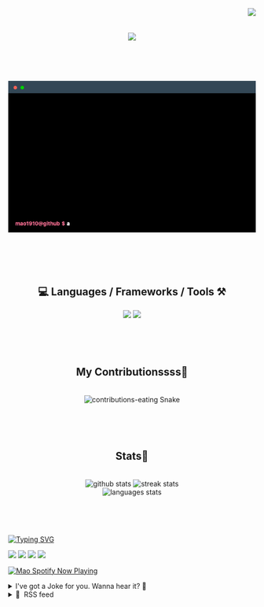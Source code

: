 <!-- VISITOR BADGE -->
<!-- https://github.com/hehuapei/visitor-badge -->

<img align="right" src="https://visitor-badge.laobi.icu/badge?page_id=mao1910.mao1910&left_color=%2379DAF9&right_color=%23FE6E96" />


<!-- TYPING SVG -->
<!-- https://github.com/DenverCoder1/readme-typing-svg -->

<h1 align="center">
    <img src="https://readme-typing-svg.herokuapp.com/?font=Righteous&size=35&center=true&vCenter=true&width=500&height=70&color=FE6E96&font=poppins&duration=5000&lines=Hi+There!+👋;+I'm+Mao!;" />
</h1>

<br/>

<!-- CODE/TERMINAL ABOUT ME -->
<h1 align="center">
<img src="./assets/terminal-5.gif" alt="Terminal" />
</h1>

<br/><br/><br/>


<!-- TECHNOLOGIES LOGOS -->
<!-- https://github.com/tandpfun/skill-icons -->

<h2 align="center">💻 Languages / Frameworks / Tools ⚒️</h2>
<div align="center">
    <img src="https://skillicons.dev/icons?i=javascript,typescript,angular,react,html,css,scss,bootstrap,cs,java,spring" />
    <img src="https://skillicons.dev/icons?i=flutter,firebase,supabase,mysql,git,github,gitlab,vscode,idea,maven,figma" />
</div>

<br/><br/><br/>


<!-- CONTRIBUTIONS SNAKE GAME -->
<!-- https://github.com/Platane/snk -->

<div align="center">
  <h2> My Contributionssss🐍 </h2>
  <br>
  <img alt="contributions-eating Snake" src="https://raw.githubusercontent.com/mao1910/mao1910/output/github-contribution-grid-snake.svg" />

  <!-- Four lines below suggested by Planate for Dark mode-->
  <picture>
  <source media="(prefers-color-scheme: dark)" srcset="github-snake-dark.svg" />
  <source media="(prefers-color-scheme: light)" srcset="github-snake.svg" />
  </picture>
  
  <br/><br/><br/>
</div>


<!-- GITHUB STATS -->
<!-- https://github.com/DenverCoder1/github-readme-streak-stats -->
<!-- https://github.com/anuraghazra/github-readme-stats -->
<!-- https://github-readme-stats-mao1910.vercel.app/ My own Vercel deployment-->

<h2 align="center"> Stats📝 </h2>
  <br>
<div align=center>
  <img width=429 src="https://github-readme-stats-mao1910.vercel.app/api?username=mao1910&count_private=true&show_icons=true&theme=dracula&rank_icon=github&hide=contribs&border_radius=10&border_color=79DAF9" alt="github stats"/>
  <img width=396 src="https://streak-stats.demolab.com/?user=mao1910&count_private=true&theme=dracula&currStreakNum=79DAF9&currStreakLabel=FE6E96&border_radius=10&border=79DAF9" alt="streak stats"/>
  <br/>
  <img src="https://github-readme-stats-mao1910.vercel.app/api/top-langs/?username=mao1910&layout=compact&theme=dracula&border_radius=10&size_weight=0.5&count_weight=0.5&border_color=79DAF9" alt="languages stats" />
</div>

<br/><br/><br/>


<!-- FOOTER -->
<!-- https://github.com/DenverCoder1/readme-typing-svg -->
<!-- https://readme-typing-svg.demolab.com/demo/ -->

<a href="https://git.io/typing-svg"><img src="https://readme-typing-svg.demolab.com?font=Poppins&pause=1000&color=FE6E96&width=535&lines=Thanks+for+dropping+by!;Feel+free+to+check+any+of+the+Socials+below+%F0%9F%91%87;Or+the+Joke+Of+The+Day+if+you're+down+for+a+giggle+%F0%9F%98%9D;Hope+to+see+you+again+%F0%9F%91%8A;Uh%3F+You're+still+here%3F;Well...+I'm+running+out+of+things+to+say...;Tell+you+what%2C+due+to+your+effort+and+perseverance%2C;I+shall+present+you+with+a+short+poem%3A;%22To+code%2C+or+not+to+code%2C+that+is+the+question%3A;Whether+'tis+nobler+in+the+IDE+to+debug;The+errors+and+issues+of+outrageous+software%2C;Or+to+take+up+the+keyboard+against+a+sea+of+bugs;And+by+coding%2C+end+them.%22;by+William+Shakespeare%2C+probably.+;Pretty+sure+that's+Hamlet's.;Alrighty%2C+this+has+been+fun.;But+I'll+restart+the+loop+now...+see+ya+soon!" alt="Typing SVG" /></a>


<!--  SOCIAL NETWORKS -->
<!-- https://github.com/alexandresanlim/Badges4-README.md-Profile -->

  <div> 
    <a href="https://www.deviantart.com/madeinkobaia/art/my-profile-is-under-construction-265626465" target="_blank"><img src="https://img.shields.io/badge/-LinkedIn-%230077B5?style=for-the-badge&logo=linkedin&logoColor=white" target="_blank"></a> <!-- ADD LINKEDIN PROFILE -->
    <a href = "https://www.nicepng.com/ourpic/u2q8o0t4t4r5o0r5_website-under-construction-png-graphic-transparent-website-under/"><img src="https://img.shields.io/badge/Portfolio-4285F4?style=for-the-badge&logo=Google-chrome&logoColor=white" target="_blank"></a> <!-- ADD PORTFOLIO WEBSITE -->
    <a href="https://discord.gg" target="_blank"><img src="https://img.shields.io/badge/Discord-7289DA?style=for-the-badge&logo=discord&logoColor=white" target="_blank"></a> <!-- ADD DISCORD -->
    <a href = "mao1910dev@gmail.com"><img src="https://img.shields.io/badge/Gmail-D14836?style=for-the-badge&logo=gmail&logoColor=white" target="_blank"></a>
  </div>


<!-- SPOTIFY PLAYING-->
<!-- https://github.com/novatorem/novatorem -->
<!-- https://spotify-now-playing-novatorem-git-main-mao1910.vercel.app/ My own Vercel deployment-->

[<img width=438px src="https://spotify-now-playing-git-main-mao1910.vercel.app//api/spotify/?border_color=FE6E96" alt="Mao Spotify Now Playing" />](https://open.spotify.com/user/31542et242zglhf42ydrtqgvuvde)


<!-- JOKE OF THE DAY -->
<!-- https://github.com/ABSphreak/readme-jokes -->
<!-- https://readme-jokes-git-master-mao1910.vercel.app/ My own Vercel deployment-->

<details>
<summary>I've got a Joke for you. Wanna hear it? 🙈</summary>

<br/>

 <tr>
 <td style="padding-top:4px"><img src = "https://readme-jokes-git-master-mao1910.vercel.app/api?&theme=dracula"></td>
 </tr>

</details>


<!-- RSS FEED -->
<!-- https://github.com/gautamkrishnar/blog-post-workflow -->

<details>
<summary>📕 &nbsp;RSS feed</summary>

<br/>

<!-- BLOG-POST-LIST:START -->
 #### - [you may need this - bash script](https://dev.to/scorcism/you-may-need-this-bash-script-p0e) 
 <details><summary>Article</summary> <p>I created a bash script for handling</p>

<p><code>git add.</code>, <code>git commit -m ""</code> and <code>git push</code></p>

<p>Don't ask why,<br>
Yes, I will tell<br>
For a developer, these 3 commands are the most important to work on on a daily basis.</p>

<p>But it's a little bit time-consuming—not much, but 2 seconds, I can say.</p>

<p>So I created this script.<br>
Follow me.</p>
<h3>
  
  
  Create a file
</h3>


<div class="highlight js-code-highlight">
<pre class="highlight shell"><code>vim gitpush.sh
</code></pre>

</div>

<h3>
  
  
  The <strong>Code</strong>
</h3>


<div class="highlight js-code-highlight">
<pre class="highlight shell"><code><span class="c">#!/bin/bash</span>
git add <span class="nb">.</span>
git commit <span class="nt">-m</span> <span class="s2">"</span><span class="nv">$1</span><span class="s2">"</span>
git push
</code></pre>

</div>


<p>Each line explanation: </p>

<p><code>#! -&gt; bash shebang</code></p>

<p>git add . -&gt; add all the files to staging</p>

<p>git commit -m "" -&gt; write changes permanently.</p>

<p>git push -&gt; push to the remote origin.</p>
<h3>
  
  
  Exit <strong>the vim</strong>
</h3>
<div class="highlight js-code-highlight">
<pre class="highlight plaintext"><code>a. Enter `Esc`

b. Enter `:`

c: Enter `wq`

![exit vim](https://imgur.com/XA9IOdC.png)
</code></pre>

</div>
<p>The entire file should be like this:</p>

<p><a href="https://res.cloudinary.com/practicaldev/image/fetch/s--LCDqXDx0--/c_limit%2Cf_auto%2Cfl_progressive%2Cq_auto%2Cw_800/https://imgur.com/PglpMBb.png" class="article-body-image-wrapper"><img src="https://res.cloudinary.com/practicaldev/image/fetch/s--LCDqXDx0--/c_limit%2Cf_auto%2Cfl_progressive%2Cq_auto%2Cw_800/https://imgur.com/PglpMBb.png" alt="entire process" width="644" height="396"></a></p>

<p>Now we need to give execute permission to the file.<br>
Follow the command.<br>
</p>

<div class="highlight js-code-highlight">
<pre class="highlight shell"><code><span class="nb">chmod </span>700 gitpush.sh
</code></pre>

</div>



<p>Command breakdown<br>
chmod: This is used to change the file permissions.<br>
700: 700 is divided into 3 groups: a) 7, b) 0, and c) 0.</p>

<p><strong>a</strong>) refers to the current user.<br>
<strong>b</strong>) refers to the group<br>
<strong>c</strong>) refers to other users in the system.</p>

<p>Group <strong>a</strong> is 7, which means the current user has all the permissions. You can understand this by</p>

<p>[<br>
  4: for read,<br>
  2 for write,<br>
  1 for execute<br>
  ]</p>

<p>So, 7 = 4 + 2 + 1, so the current user will have all the permissions.</p>

<p>0 means no permissions.</p>

<p>The entire steps will look like:</p>

<p><a href="https://res.cloudinary.com/practicaldev/image/fetch/s--6CG8-wY2--/c_limit%2Cf_auto%2Cfl_progressive%2Cq_auto%2Cw_800/https://imgur.com/CbtNfLo.png" class="article-body-image-wrapper"><img src="https://res.cloudinary.com/practicaldev/image/fetch/s--6CG8-wY2--/c_limit%2Cf_auto%2Cfl_progressive%2Cq_auto%2Cw_800/https://imgur.com/CbtNfLo.png" alt="entire step" width="644" height="370"></a></p>

<p>The gameplay:</p>

<p><a href="https://res.cloudinary.com/practicaldev/image/fetch/s--0seh-4Du--/c_limit%2Cf_auto%2Cfl_progressive%2Cq_auto%2Cw_800/https://imgur.com/9Jj7Hhk.png" class="article-body-image-wrapper"><img src="https://res.cloudinary.com/practicaldev/image/fetch/s--0seh-4Du--/c_limit%2Cf_auto%2Cfl_progressive%2Cq_auto%2Cw_800/https://imgur.com/9Jj7Hhk.png" alt="gameplay" width="800" height="210"></a></p>

<p>As you can see, I have used the absolute path of the file with just the commit message. Liek simple.</p>

<p>But, <br>
In bash, we can use alias to avoid typing the file path every time.</p>

<p>Follow me:</p>
<h3>
  
  
  Go to the Home directory
</h3>


<div class="highlight js-code-highlight">
<pre class="highlight shell"><code><span class="nb">cd</span> ~
</code></pre>

</div>

<h3>
  
  
  Open your shell script; I'm using zsh.
</h3>


<div class="highlight js-code-highlight">
<pre class="highlight shell"><code>vim .zshrc
</code></pre>

</div>


<p>If you are using bash, it must be <code>.bashrc</code>. You can check that by<br>
</p>

<div class="highlight js-code-highlight">
<pre class="highlight shell"><code><span class="nb">echo</span> <span class="nv">$SHELL</span>
</code></pre>

</div>



<h3>
  
  
  The core command
</h3>



<div class="highlight js-code-highlight">
<pre class="highlight shell"><code><span class="nb">alias</span> <span class="nt">-g</span> <span class="nv">gitpush</span><span class="o">=</span><span class="s1">'/home/scor32k/blogs/scripts/gitpush.sh $1'</span>
</code></pre>

</div>



<p>restart the shell (close the terminal and open again). This will globally set the alias.</p>

<p>Now the fun<br>
Follow</p>

<p><a href="https://res.cloudinary.com/practicaldev/image/fetch/s--sG2AG2mW--/c_limit%2Cf_auto%2Cfl_progressive%2Cq_auto%2Cw_800/https://imgur.com/rkkWiJV.png" class="article-body-image-wrapper"><img src="https://res.cloudinary.com/practicaldev/image/fetch/s--sG2AG2mW--/c_limit%2Cf_auto%2Cfl_progressive%2Cq_auto%2Cw_800/https://imgur.com/rkkWiJV.png" alt="final" width="800" height="256"></a></p>

<p>I have only used<br>
</p>

<div class="highlight js-code-highlight">
<pre class="highlight shell"><code>git push <span class="s2">"commit message"</span>
</code></pre>

</div>



<p>and all three imp git commands are done.</p>

<p>This was just a fun project. I thought of creating</p>

 </details> 
 <hr /> 

 #### - [Our Team's Favourite Open Source Projects Right Now](https://dev.to/rigdev/our-teams-favourite-open-source-projects-right-now-4jlc) 
 <details><summary>Article</summary> <p>At Rig.dev, we love open source. It's not just about writing code; it's about sharing solutions, solving problems - all as a community. We asked everyone on our team to show their current favourite open source project. Why? Because we're always on the hunt for cool tools and we thought you might be too.</p>

<p>The answers we got are all over the map, and that's what makes this so interesting. Some of us are into hardcore frameworks, while others are vibing with smaller, simpler projects that solve everyday challenges. Either way, we're stoked about these open source projects that are making our lives easier and we think you might find a few new favourites in this list too.</p>

<h2>
  
  
  A humble favor 🤗:
</h2>

<p>I'm on a mission to reach 1k stars for Rig.dev. Would you consider supporting by giving it a star on Github? It encourages me and the rest of the team to produce new, high-quality content weekly.</p>

<p>Our Github: <a href="http://go.rig.dev/devto/our-favourite-open-source-projects/github">https://github.com/rigdev/rig</a></p>

<h2>
  
  
  OpenTF - Benjamin
</h2>

<p><a href="https://res.cloudinary.com/practicaldev/image/fetch/s--XBKcZIic--/c_limit%2Cf_auto%2Cfl_progressive%2Cq_auto%2Cw_800/https://dev-to-uploads.s3.amazonaws.com/uploads/articles/iel8tqko33ylxosoxyfd.png" class="article-body-image-wrapper"><img src="https://res.cloudinary.com/practicaldev/image/fetch/s--XBKcZIic--/c_limit%2Cf_auto%2Cfl_progressive%2Cq_auto%2Cw_800/https://dev-to-uploads.s3.amazonaws.com/uploads/articles/iel8tqko33ylxosoxyfd.png" alt="OpenTF" width="800" height="388"></a></p>

<blockquote>
<p>“<em>It is important that the main tool used for IaaC truly is OSS.</em>” <br>
<strong>Benjamin, Senior Software Engineer</strong></p>
</blockquote>

<p>OpenTF is a fork of Terraform, an open-source infrastructure as code (IaC) tool that allows you to safely and efficiently build, change, and version infrastructure. OpenTF is still under development, but it aims to be a fully open-source, community-driven alternative to Terraform.</p>

<p>The origin of OpenTF is the Terraform OSS community's concern over HashiCorp's decision to switch the Terraform license from the Apache 2.0 license to the Business Source License (BSL). The BSL is a more restrictive license that could make it more difficult for organizations to use Terraform in certain circumstances.</p>

<p>Website: <a href="https://opentf.org">https://opentf.org</a><br>
Github: <a href="https://github.com/opentffoundation/opentf">https://github.com/opentffoundation/opentf</a></p>

<h2>
  
  
  bpython - Matias
</h2>

<p><a href="https://res.cloudinary.com/practicaldev/image/fetch/s--2NU5Za76--/c_limit%2Cf_auto%2Cfl_progressive%2Cq_66%2Cw_800/https://dev-to-uploads.s3.amazonaws.com/uploads/articles/52u4lo4gheheshle9cts.gif" class="article-body-image-wrapper"><img src="https://res.cloudinary.com/practicaldev/image/fetch/s--2NU5Za76--/c_limit%2Cf_auto%2Cfl_progressive%2Cq_66%2Cw_800/https://dev-to-uploads.s3.amazonaws.com/uploads/articles/52u4lo4gheheshle9cts.gif" alt="bpython" width="615" height="670"></a></p>

<blockquote>
<p>“<em>It is much nicer to use than the built-in python interpreter.</em>”<br>
<strong>Matias, Software Engineer</strong></p>
</blockquote>

<p>bpython is a Python interpreter with a fancy curses interface. It adds several features common to IDEs, such as syntax highlighting, expected parameter list, auto-indentation, and autocompletion. It is released under the MIT License.</p>

<p>bpython was created by David Paleino in 2004. The original goal of bpython was to provide a more interactive and user-friendly experience than the standard Python interpreter. bpython has since become a popular choice for Python developers, and is used by a wide range of people, from beginners to experienced professionals.</p>

<p>Website: <a href="https://www.bpython-interpreter.org">https://www.bpython-interpreter.org</a><br>
Github: <a href="https://github.com/bpython/bpython">https://github.com/bpython/bpython</a></p>

<h2>
  
  
  Llama 2 - Christian
</h2>

<p><a href="https://res.cloudinary.com/practicaldev/image/fetch/s--KZ2YxGAd--/c_limit%2Cf_auto%2Cfl_progressive%2Cq_auto%2Cw_800/https://dev-to-uploads.s3.amazonaws.com/uploads/articles/pq91e41s6gogit22g7rj.png" class="article-body-image-wrapper"><img src="https://res.cloudinary.com/practicaldev/image/fetch/s--KZ2YxGAd--/c_limit%2Cf_auto%2Cfl_progressive%2Cq_auto%2Cw_800/https://dev-to-uploads.s3.amazonaws.com/uploads/articles/pq91e41s6gogit22g7rj.png" alt="Llama 2" width="800" height="449"></a></p>

<blockquote>
<p>“<em>In the spirit of open sourcing modern technologies, and removing the veil of mystery from large language models, i think it is worth mentioning Llama 2 - Meta’s newest large language model that they have open sourced</em>”<br>
<strong>Christian, Founding Engineer</strong></p>
</blockquote>

<p>Llama 2 is an open-source, large language model (LLM) developed by Meta AI Research. It is a collection of pretrained and fine-tuned LLMs ranging in scale from 7 billion to 70 billion parameters. The fine-tuned LLMs, called Llama 2-Chat, are optimized for dialogue use cases.</p>

<p>Website: <a href="https://ai.meta.com/research/publications/llama-2-open-foundation-and-fine-tuned-chat-models/">https://ai.meta.com/research/publications/llama-2-open-foundation-and-fine-tuned-chat-models/</a><br>
Github: <a href="https://github.com/facebookresearch/llama">https://github.com/facebookresearch/llama</a></p>

<h2>
  
  
  Vue 3 + Nuxt - Nicky
</h2>

<p><a href="https://res.cloudinary.com/practicaldev/image/fetch/s--iv_tIhMf--/c_limit%2Cf_auto%2Cfl_progressive%2Cq_auto%2Cw_800/https://dev-to-uploads.s3.amazonaws.com/uploads/articles/469wsqxnxd6m60qmo0xa.png" class="article-body-image-wrapper"><img src="https://res.cloudinary.com/practicaldev/image/fetch/s--iv_tIhMf--/c_limit%2Cf_auto%2Cfl_progressive%2Cq_auto%2Cw_800/https://dev-to-uploads.s3.amazonaws.com/uploads/articles/469wsqxnxd6m60qmo0xa.png" alt="Vue 3 + Nuxt" width="800" height="388"></a></p>

<blockquote>
<p>“<em>I've worked with multiple JS frameworks, but my go-to is Vue, combined with Nuxt. I love the simplicity of it! It has a gentle learning curve that allows developers to quickly grasp the fundamentals and start building applications. Nuxt.js, on the other hand, provides a solid structure and conventions for building Vue applications, making it easier to organize your codebase. Besides that, the performance is great, and the reactivity system is just world class.</em>”<br>
<strong>Nicky, Frontend Tech Lead</strong></p>
</blockquote>

<p>Vue.js is a progressive JavaScript framework for building user interfaces. It is designed to be incrementally adoptable and can be used to build anything from simple single-page applications to complex enterprise applications.</p>

<p>Nuxt.js is a framework that builds on top of Vue.js to make it easier to create server-rendered applications. It provides a number of features, such as built-in routing, state management, and templating, that make it easy to create SEO-friendly and performant applications.</p>

<p><strong>Vue</strong><br>
Website: <a href="https://vuejs.org">https://vuejs.org</a><br>
Github: <a href="https://github.com/vuejs/core">https://github.com/vuejs/core</a></p>

<p><strong>Nuxt</strong><br>
Website: <a href="https://nuxt.com">https://nuxt.com</a><br>
Github: <a href="https://github.com/nuxt">https://github.com/nuxt</a></p>

<h2>
  
  
  Open Foundry - Jack
</h2>

<p><a href="https://res.cloudinary.com/practicaldev/image/fetch/s--2jmU2DX8--/c_limit%2Cf_auto%2Cfl_progressive%2Cq_auto%2Cw_800/https://dev-to-uploads.s3.amazonaws.com/uploads/articles/irrke0pzk7g5qge4a65f.png" class="article-body-image-wrapper"><img src="https://res.cloudinary.com/practicaldev/image/fetch/s--2jmU2DX8--/c_limit%2Cf_auto%2Cfl_progressive%2Cq_auto%2Cw_800/https://dev-to-uploads.s3.amazonaws.com/uploads/articles/irrke0pzk7g5qge4a65f.png" alt="Open Foundry" width="800" height="388"></a></p>

<blockquote>
<p>“<em>Open-foundry has always been a great resource for unique and interesting fonts that I can experiment with.</em>”<br>
<strong>Jack, Designer</strong></p>
</blockquote>

<p>Open Foundry is a website that curates and distributes open-source fonts. It was founded in 2020 by a group of designers and developers who wanted to make it easier for people to find and use high-quality open-source fonts. Open Foundry has a catalog of over 1,000 fonts, all of which are free to download and use.</p>

<p>The fonts are carefully curated by the Open Foundry team to ensure that they are of high quality and meet the needs of a variety of users. In addition to providing a catalog of fonts, Open Foundry also offers a blog, forum, and knowledge base that provide resources for designers, developers, and anyone else who wants to use open-source fonts.</p>

<p>Website: <a href="https://open-foundry.com">https://open-foundry.com</a></p>

<h2>
  
  
  Dub.co - Thor
</h2>

<p><a href="https://res.cloudinary.com/practicaldev/image/fetch/s--uaZfR9Mr--/c_limit%2Cf_auto%2Cfl_progressive%2Cq_66%2Cw_800/https://dev-to-uploads.s3.amazonaws.com/uploads/articles/67oa2m9ttdn093kzyexc.gif" class="article-body-image-wrapper"><img src="https://res.cloudinary.com/practicaldev/image/fetch/s--uaZfR9Mr--/c_limit%2Cf_auto%2Cfl_progressive%2Cq_66%2Cw_800/https://dev-to-uploads.s3.amazonaws.com/uploads/articles/67oa2m9ttdn093kzyexc.gif" alt="Dub.co" width="600" height="440"></a></p>

<blockquote>
<p>“<em>I like how Steven is working in public and how fast he moves. This has, together with a range of other projects, inspired us to launch earlier than what feels comfortable to maximise the amount of feedback we can get from the community at the current stage.</em>”<br>
<strong>Thor, Co-founder</strong></p>
</blockquote>

<p>Dub is an open-source link management tool for modern marketing teams to create, share, and track short links. It was created by Steven Tey in 2022 and is currently used by over 1,000 companies.</p>

<p>Dub solves the problem of long, clunky URLs by shortening them into more memorable and shareable links. It also provides detailed analytics on link clicks, so marketers can track the performance of their campaigns.</p>

<p>In addition to shortening links, Dub also allows users to create custom domains, add UTM parameters, and set expiration dates for links. It also integrates with other popular marketing tools, such as Google Analytics and Salesforce.</p>

<p>Website: <a href="https://dub.co">https://dub.co</a><br>
Github: <a href="https://github.com/steven-tey/dub">https://github.com/steven-tey/dub</a></p>

<h2>
  
  
  Responively App - Swastika
</h2>

<p><a href="https://res.cloudinary.com/practicaldev/image/fetch/s--7qUrIEEN--/c_limit%2Cf_auto%2Cfl_progressive%2Cq_auto%2Cw_800/https://dev-to-uploads.s3.amazonaws.com/uploads/articles/6sn3ui4m8kawik1u9v6q.jpg" class="article-body-image-wrapper"><img src="https://res.cloudinary.com/practicaldev/image/fetch/s--7qUrIEEN--/c_limit%2Cf_auto%2Cfl_progressive%2Cq_auto%2Cw_800/https://dev-to-uploads.s3.amazonaws.com/uploads/articles/6sn3ui4m8kawik1u9v6q.jpg" alt="Responively App" width="800" height="539"></a></p>

<blockquote>
<p>“<em>I use it while working on frontend projects. It previews all the target screens side-by-side. Pretty convenient while testing/debugging.</em>”<br>
<strong>Swastika, Developer Advocate</strong></p>
</blockquote>

<p>Created by a team of web developers who were frustrated with the lack of good tools for responsive web development, Responsively App wanted to create a tool that would make it easy for web developers to test their websites on a variety of devices and screen resolutions. </p>

<p>Responsively App allows developers to preview web pages on a variety of devices, emulate different screen resolutions and aspect ratios, zoom in and out of web pages, take screenshots, and share web pages with others.</p>

<p>Website: <a href="https://responsively.app">https://responsively.app</a><br>
Github: <a href="https://github.com/responsively-org/responsively-app">https://github.com/responsively-org/responsively-app</a></p>

<h2>
  
  
  Medusa - Niklas
</h2>

<p><a href="https://res.cloudinary.com/practicaldev/image/fetch/s--H9m7vsBs--/c_limit%2Cf_auto%2Cfl_progressive%2Cq_auto%2Cw_800/https://dev-to-uploads.s3.amazonaws.com/uploads/articles/90i7drajsv9ktbckfdm3.png" class="article-body-image-wrapper"><img src="https://res.cloudinary.com/practicaldev/image/fetch/s--H9m7vsBs--/c_limit%2Cf_auto%2Cfl_progressive%2Cq_auto%2Cw_800/https://dev-to-uploads.s3.amazonaws.com/uploads/articles/90i7drajsv9ktbckfdm3.png" alt="Medusa" width="800" height="518"></a></p>

<blockquote>
<p>“<em>I’ve previously worked with various platforms such as Shopify, Magento and Woocommerce (Wordpress) and none of them checked all the boxes. Medusa seems like a very promising platform, and I'm excited to see how it develops in the future.</em>” <br>
<strong>Niklas, Growth Lead</strong></p>
</blockquote>

<p>MedusaJS is an open-source commerce platform that provides a set of modular building blocks for building rich, reliable, and performant commerce applications. It is designed to be flexible and future-proof, with MIT-licensed modules that give developers full control over their commerce stack.</p>

<p>MedusaJS was created by a team of developers who were frustrated with the limitations of traditional commerce platforms. They wanted to create a platform that would be easy to use, scalable, and adaptable to the needs of businesses of all sizes.</p>

<p>Website: <a href="https://medusajs.com">https://medusajs.com</a><br>
Github: <a href="https://github.com/medusajs/medusa">https://github.com/medusajs/medusa</a></p>




<h2>
  
  
  Support our own Open-Source project on Github
</h2>

<p><a href="https://res.cloudinary.com/practicaldev/image/fetch/s--t_o4MBpB--/c_limit%2Cf_auto%2Cfl_progressive%2Cq_66%2Cw_800/https://dev-to-uploads.s3.amazonaws.com/uploads/articles/7tohgkvvgnzksod3wccm.gif" class="article-body-image-wrapper"><img src="https://res.cloudinary.com/practicaldev/image/fetch/s--t_o4MBpB--/c_limit%2Cf_auto%2Cfl_progressive%2Cq_66%2Cw_800/https://dev-to-uploads.s3.amazonaws.com/uploads/articles/7tohgkvvgnzksod3wccm.gif" alt="Working hard" width="513" height="432"></a></p>

<p>We're on a journey to become a favourite project for developers, and while we're still in the building phase, we would love it, if you'd consider starring us on GitHub 🌟: <a href="http://go.rig.dev/devto/our-favourite-open-source-projects/github">https://github.com/rigdev/rig</a></p>

<p>What's your favourite Open-Source project? Share yours! 🚀</p>

 </details> 
 <hr /> 

 #### - [NestJS: Bun vs NodeJS](https://dev.to/mourishitz/running-nestjs-server-with-bun-4cdl) 
 <details><summary>Article</summary> <h2>
  
  
  What is Bun?
</h2>

<p>Bun JS or Bun Sh is an all-in-one toolkit for JavaScript and TypeScript, it offers a powerful toolkit with its CLI, it is currently available for Linux, MacOS and WSL users. To install it, run:</p>

<p><code>curl -fsSL https://bun.sh/install | bash</code></p>

<p>To see more of what Bun is and what it can do, check the <a href="https://bun.sh/docs">official documentation</a>.</p>

<h2>
  
  
  Why doing that?
</h2>

<p>We all know that NodeJS deals with it pretty well, but Bun is a really promising deal, so why not?? We programmers love to test and see what happens, especially to try out new things! </p>

<h2>
  
  
  Getting started
</h2>

<p>So now that we've got our bun CLI up and running, lets use nest CLI to generate two separate projects. They will be fully installed, built and run using both npm and bun so we can see the difference on first hand.</p>

<h5>
  
  
  Note: all the benchmarking will be tested with <a href="https://github.com/wg/wrk/">wrk</a> using Arch Linux x86_64 environment.
</h5>

<h2>
  
  
  1. Dependency Install
</h2>

<p>After "nest newing" both projects, its time to see the first feature available on Bun, which is the package manager.</p>

<p><a href="https://res.cloudinary.com/practicaldev/image/fetch/s--llx4LJKq--/c_limit%2Cf_auto%2Cfl_progressive%2Cq_auto%2Cw_800/https://dev-to-uploads.s3.amazonaws.com/uploads/articles/t0bbb17e5xsz9npzdwdd.png" class="article-body-image-wrapper"><img src="https://res.cloudinary.com/practicaldev/image/fetch/s--llx4LJKq--/c_limit%2Cf_auto%2Cfl_progressive%2Cq_auto%2Cw_800/https://dev-to-uploads.s3.amazonaws.com/uploads/articles/t0bbb17e5xsz9npzdwdd.png" alt="npm install" width="616" height="246"></a><br>
<a href="https://res.cloudinary.com/practicaldev/image/fetch/s--BN9SxIh0--/c_limit%2Cf_auto%2Cfl_progressive%2Cq_auto%2Cw_800/https://dev-to-uploads.s3.amazonaws.com/uploads/articles/l5eecugkuq6nif83r7lb.png" class="article-body-image-wrapper"><img src="https://res.cloudinary.com/practicaldev/image/fetch/s--BN9SxIh0--/c_limit%2Cf_auto%2Cfl_progressive%2Cq_auto%2Cw_800/https://dev-to-uploads.s3.amazonaws.com/uploads/articles/l5eecugkuq6nif83r7lb.png" alt="bun install" width="544" height="850"></a></p>

<p>We can already see some improvement here! Bun install is blasting fast and wins the first challenge.</p>

<h2>
  
  
  2. Development Server
</h2>

<p>We can't ignore the fact that a good development experience is a must have when it comes to frameworks. As both Bun and Node supports runtimes such as 'npm run start' we will have to see which one is the best when it comes to developing on real time. At the moment, NestJS is not using Bun.serve() to create a web server, so the comparisons we are making are all with the default NestJS provider.</p>

<p>Let's run both projects on different ports. Bun will be running on 3333 and Node will run on 4444 so we can easily see them acting.<br>
<a href="https://res.cloudinary.com/practicaldev/image/fetch/s--SJaFJsDW--/c_limit%2Cf_auto%2Cfl_progressive%2Cq_auto%2Cw_800/https://dev-to-uploads.s3.amazonaws.com/uploads/articles/1mgzahy7fm60frvvdi41.png" class="article-body-image-wrapper"><img src="https://res.cloudinary.com/practicaldev/image/fetch/s--SJaFJsDW--/c_limit%2Cf_auto%2Cfl_progressive%2Cq_auto%2Cw_800/https://dev-to-uploads.s3.amazonaws.com/uploads/articles/1mgzahy7fm60frvvdi41.png" alt="Servers up" width="800" height="242"></a></p>

<p>Without any change, let's compare them with wrk. Note: we are not running them concurrently at the same time, which means that the following results were achieved with all the computational power dedicated to one and only one test at a time.</p>

<p><a href="https://res.cloudinary.com/practicaldev/image/fetch/s--6-Uh1inp--/c_limit%2Cf_auto%2Cfl_progressive%2Cq_auto%2Cw_800/https://dev-to-uploads.s3.amazonaws.com/uploads/articles/lp87mipomtk7xohpai81.jpeg" class="article-body-image-wrapper"><img src="https://res.cloudinary.com/practicaldev/image/fetch/s--6-Uh1inp--/c_limit%2Cf_auto%2Cfl_progressive%2Cq_auto%2Cw_800/https://dev-to-uploads.s3.amazonaws.com/uploads/articles/lp87mipomtk7xohpai81.jpeg" alt="http tests on dev server" width="800" height="632"></a></p>

<p>We can see that Bun not only handles more requests per second (almost 2.4K requests more) but it has an average latency 30ms faster. This one is a solid win for Bun.</p>

<p>But this section ain't over, we still have something <strong>ALL</strong> developers love, and this is hot-reload. To enable hot-reload on NestJS using node, we need a service like nodemon to do that for us. Meanwhile on Bun we have the --watch arg that can be passed on bun start command. We have yet another type of hot-reload on Bun natively! But the watch key runs on file changes (which is the best for real time developers)</p>

<p><a href="https://res.cloudinary.com/practicaldev/image/fetch/s--p0M6uTPw--/c_limit%2Cf_auto%2Cfl_progressive%2Cq_auto%2Cw_800/https://dev-to-uploads.s3.amazonaws.com/uploads/articles/5rp4t3rfk3ya5h2ce8f8.png" class="article-body-image-wrapper"><img src="https://res.cloudinary.com/practicaldev/image/fetch/s--p0M6uTPw--/c_limit%2Cf_auto%2Cfl_progressive%2Cq_auto%2Cw_800/https://dev-to-uploads.s3.amazonaws.com/uploads/articles/5rp4t3rfk3ya5h2ce8f8.png" alt="Bun hot reloader" width="800" height="342"></a></p>

<p>Our little Chinese bread Bun is now 2x0 against the big guy NodeJS.</p>

<h2>
  
  
  3. Testing
</h2>

<p>As we are too busy to write them from scratch, I guess we are going with the auto-generated test files from NestJS.</p>

<p><a href="https://res.cloudinary.com/practicaldev/image/fetch/s--1jeeCZl1--/c_limit%2Cf_auto%2Cfl_progressive%2Cq_auto%2Cw_800/https://dev-to-uploads.s3.amazonaws.com/uploads/articles/3bi9615sjmotksz3s7r9.png" class="article-body-image-wrapper"><img src="https://res.cloudinary.com/practicaldev/image/fetch/s--1jeeCZl1--/c_limit%2Cf_auto%2Cfl_progressive%2Cq_auto%2Cw_800/https://dev-to-uploads.s3.amazonaws.com/uploads/articles/3bi9615sjmotksz3s7r9.png" alt="Test runners" width="800" height="274"></a></p>

<p>WOOOOW, it seems NodeJS won't throw away the towel. Unlike the http requests battle, this one is by such a small difference that we don't feel comfortable using it. Our tiebreaker was expected to be the native test modules, but both NodeJS and Bun are loaded with a test runner, and as we are only considering Jest results, NodeJS can take this one and make it a 2x1 difference for Bun.</p>

<h2>
  
  
  4. Build and deployment
</h2>

<p>Let's now build our giant Hello World NestJS application and see how it performs on raw using both "node dist/main.js" and  "bun run dist/main.js" as well as the build time.</p>

<p><a href="https://res.cloudinary.com/practicaldev/image/fetch/s--4gm5zyXx--/c_limit%2Cf_auto%2Cfl_progressive%2Cq_auto%2Cw_800/https://dev-to-uploads.s3.amazonaws.com/uploads/articles/07o047s1sl7oc5sohp3d.png" class="article-body-image-wrapper"><img src="https://res.cloudinary.com/practicaldev/image/fetch/s--4gm5zyXx--/c_limit%2Cf_auto%2Cfl_progressive%2Cq_auto%2Cw_800/https://dev-to-uploads.s3.amazonaws.com/uploads/articles/07o047s1sl7oc5sohp3d.png" alt="Build time" width="800" height="151"></a></p>

<p>And another tiny difference on our comparison, only 500ms difference for Bun! This tiny differences can be justified by the fact that we are testing such a small project. It is worth mentioning though that this is not over! We still need to compare performance running compiled projects.</p>

<p><a href="https://res.cloudinary.com/practicaldev/image/fetch/s--1ZUVmkXB--/c_limit%2Cf_auto%2Cfl_progressive%2Cq_auto%2Cw_800/https://dev-to-uploads.s3.amazonaws.com/uploads/articles/68t94jbbqvczv1sihy0c.png" class="article-body-image-wrapper"><img src="https://res.cloudinary.com/practicaldev/image/fetch/s--1ZUVmkXB--/c_limit%2Cf_auto%2Cfl_progressive%2Cq_auto%2Cw_800/https://dev-to-uploads.s3.amazonaws.com/uploads/articles/68t94jbbqvczv1sihy0c.png" alt="Builds running" width="800" height="161"></a></p>

<p>When in doubt, benchmark it out!</p>

<p><a href="https://res.cloudinary.com/practicaldev/image/fetch/s--sH7RM4_h--/c_limit%2Cf_auto%2Cfl_progressive%2Cq_auto%2Cw_800/https://dev-to-uploads.s3.amazonaws.com/uploads/articles/nsj5r7l8g2akes30vpsm.jpeg" class="article-body-image-wrapper"><img src="https://res.cloudinary.com/practicaldev/image/fetch/s--sH7RM4_h--/c_limit%2Cf_auto%2Cfl_progressive%2Cq_auto%2Cw_800/https://dev-to-uploads.s3.amazonaws.com/uploads/articles/nsj5r7l8g2akes30vpsm.jpeg" alt="http tests on build" width="800" height="632"></a></p>

<p>And again a solid one for Bun, it's worth noticing that when dealing with compiled NestJS, Bun handles almost 10 thousand requests more then when running it on a development server, holly cow!</p>

<p>Also, we can now compare the development server and build server on both Node and Bun. While Bun cut the average latency by half and more then double requests per second. Node also shows some better results by reducing latency and passing Bun on max requests per second by almost 1k.</p>

<p>In general, Node performance is pretty decent, meanwhile Bun is just stunningly powerful. This was a really great test but Bun takes it on 3x1.</p>

<h2>
  
  
  Conclusion
</h2>

<p>Overall, Bun can be really great on performance and deliver some amazing results. But we can't forget that it is currently on it's first version and can be very unstable on production, that's why I wouldn't recommend trading NodeJS by Bun on bigger projects. NodeJS is still the most reliable and trusted runtime environment to deal with JavaScript applications. However, Bun seems to be getting closer every step to take Node's crown. I was able to watch the early development of Bun since 0.3, times when running bun install would result on a segfault. Being able to see it grow it's own community and compete with giants like NodeJS is so nice.</p>

<p>Thanks for reading it, feel free to share your thoughts!!  </p>

 </details> 
 <hr /> 

 #### - [How to Set up Telesign for SMS in Appwrite](https://dev.to/hackmamba/how-to-set-up-telesign-for-sms-in-appwrite-319g) 
 <details><summary>Article</summary> <p>Improving user engagement and interaction in web applications is crucial, and seamless communication is key. In today's interconnected digital world, SMS is still a powerful way to reach users quickly and efficiently. Incorporating this strong communication tool into a web application powered by Appwrite is easy.</p>

<p>In this article, we will discover the process of authenticating users through their phone numbers with the help of Appwrite's phone authentication APIs and Telesign. Find the project repository <a href="https://github.com/Olanetsoft/setup-telesign-for-sms-in-appwrite">here</a>.</p>

<h2>
  
  
  Technology Overview
</h2>

<p><a href="https://www.telesign.com/?utm_source=hackmamba&amp;utm_medium=hackmamba-blog">Telesign</a> is an identity and customer engagement solution that provides sets of APIs for registering and verifying users using SMS, Voice, and phone number intelligence.</p>

<h2>
  
  
  Prerequisites
</h2>

<p>To fully grasp the concepts presented in this tutorial, the following are required:</p>

<ul>
<li>Basic understanding of JavaScript and React</li>
<li>Docker installed</li>
<li>Telesign <a href="https://portal.telesign.com/signup?utm_source=hackmamba&amp;utm_medium=hackmamba-blog">account</a>
</li>
</ul>

<h2>
  
  
  Getting started
</h2>

<p>To create a Next.js starter project, we should first navigate to the desired directory and run the command below in our terminal.<br>
</p>

<div class="highlight js-code-highlight">
<pre class="highlight shell"><code>    npx create-next-app@latest setup-telesign-for-sms-in-appwrite <span class="o">&amp;&amp;</span> <span class="nb">cd </span>setup-telesign-for-sms-in-appwrite
</code></pre>

</div>



<p>After running the command, we will be prompted to answer sets of questions. We can do so as shown below:</p>

<div class="highlight js-code-highlight">
<pre class="highlight plaintext"><code>Would you like to use TypeScript? &lt;No&gt;
Would you like to use ESLint? &lt;No&gt; 
Would you like to use Tailwind CSS? &lt;Yes&gt;
Would you like to use `src/` directory? &lt;Yes&gt;
Would you like to use App Router? (recommended) &lt;Yes&gt;
Would you like to customize the default import alias? &lt;Yes&gt;
What import alias would you like configured? @/* &lt;Press Enter&gt;
</code></pre>

</div>

<p>The command creates a Next.js project called <code>next_telesign</code> and navigates into the project directory.</p>

<p>Next, we need to add Appwrite as a dependency. To do this, run the command below:<br>
</p>

<div class="highlight js-code-highlight">
<pre class="highlight shell"><code>    npm <span class="nb">install </span>appwrite
</code></pre>

</div>



<h2>
  
  
  Set up Telesign as an SMS provider
</h2>

<p>Let's begin by logging in to our Telesign portal and making sure to save the <code>Customer ID</code> and <code>API Keys.</code></p>

<p><a href="https://res.cloudinary.com/practicaldev/image/fetch/s--8DpgPewN--/c_limit%2Cf_auto%2Cfl_progressive%2Cq_auto%2Cw_800/https://paper-attachments.dropboxusercontent.com/s_FB5164F66C28F1E6D20D2FD8A79E9914531452C73044C880AB9366151B6EBAF1_1691014986917_Screenshot%2B2023-07-28%2Bat%2B21.45.43.png" class="article-body-image-wrapper"><img src="https://res.cloudinary.com/practicaldev/image/fetch/s--8DpgPewN--/c_limit%2Cf_auto%2Cfl_progressive%2Cq_auto%2Cw_800/https://paper-attachments.dropboxusercontent.com/s_FB5164F66C28F1E6D20D2FD8A79E9914531452C73044C880AB9366151B6EBAF1_1691014986917_Screenshot%2B2023-07-28%2Bat%2B21.45.43.png" alt="Copy customer ID and API key on Telesign dashboard" width="800" height="377"></a></p>

<p>Lastly, we need to create and verify a test number. Any number we configure and verify here can receive SMS. To do this, we need to navigate to the <code>**Manage test numbers**</code> screen.</p>

<p><a href="https://res.cloudinary.com/practicaldev/image/fetch/s--AcnGeYDL--/c_limit%2Cf_auto%2Cfl_progressive%2Cq_auto%2Cw_800/https://paper-attachments.dropboxusercontent.com/s_5AE13241508A7E6925D3E7C46F98F97DA032E1B5D4814111659BD6450C922200_1691151291583_CDGHDA68.jpg" class="article-body-image-wrapper"><img src="https://res.cloudinary.com/practicaldev/image/fetch/s--AcnGeYDL--/c_limit%2Cf_auto%2Cfl_progressive%2Cq_auto%2Cw_800/https://paper-attachments.dropboxusercontent.com/s_5AE13241508A7E6925D3E7C46F98F97DA032E1B5D4814111659BD6450C922200_1691151291583_CDGHDA68.jpg" alt="Manage test numbers" width="800" height="375"></a></p>

<p>Click the <code>**Add a Number**</code> button, input the required details, <code>**Submit**</code>, and <code>**Verify**</code>.</p>

<p><a href="https://res.cloudinary.com/practicaldev/image/fetch/s--Ok1Kdew7--/c_limit%2Cf_auto%2Cfl_progressive%2Cq_auto%2Cw_800/https://paper-attachments.dropboxusercontent.com/s_FB5164F66C28F1E6D20D2FD8A79E9914531452C73044C880AB9366151B6EBAF1_1691016119191_Screenshot%2B2023-07-30%2Bat%2B15.47.47.png" class="article-body-image-wrapper"><img src="https://res.cloudinary.com/practicaldev/image/fetch/s--Ok1Kdew7--/c_limit%2Cf_auto%2Cfl_progressive%2Cq_auto%2Cw_800/https://paper-attachments.dropboxusercontent.com/s_FB5164F66C28F1E6D20D2FD8A79E9914531452C73044C880AB9366151B6EBAF1_1691016119191_Screenshot%2B2023-07-30%2Bat%2B15.47.47.png" alt="Add a number" width="800" height="375"></a></p>

<p><a href="https://res.cloudinary.com/practicaldev/image/fetch/s--v6Co-ZV2--/c_limit%2Cf_auto%2Cfl_progressive%2Cq_auto%2Cw_800/https://paper-attachments.dropboxusercontent.com/s_FB5164F66C28F1E6D20D2FD8A79E9914531452C73044C880AB9366151B6EBAF1_1691016119220_Screenshot%2B2023-07-30%2Bat%2B15.49.44.png" class="article-body-image-wrapper"><img src="https://res.cloudinary.com/practicaldev/image/fetch/s--v6Co-ZV2--/c_limit%2Cf_auto%2Cfl_progressive%2Cq_auto%2Cw_800/https://paper-attachments.dropboxusercontent.com/s_FB5164F66C28F1E6D20D2FD8A79E9914531452C73044C880AB9366151B6EBAF1_1691016119220_Screenshot%2B2023-07-30%2Bat%2B15.49.44.png" alt="Fill in the required information and verify" width="800" height="377"></a></p>

<h2>
  
  
  Configure and create a project on Appwrite
</h2>

<p>To get started, first, we need to create an Appwrite instance in a preferred directory by running the command below:<br>
</p>

<div class="highlight js-code-highlight">
<pre class="highlight shell"><code>    docker run <span class="nt">-it</span> <span class="nt">--rm</span> <span class="se">\</span>
        <span class="nt">--volume</span> /var/run/docker.sock:/var/run/docker.sock <span class="se">\</span>
        <span class="nt">--volume</span> <span class="s2">"</span><span class="si">$(</span><span class="nb">pwd</span><span class="si">)</span><span class="s2">"</span>/appwrite:/usr/src/code/appwrite:rw <span class="se">\</span>
        <span class="nt">--entrypoint</span><span class="o">=</span><span class="s2">"install"</span> <span class="se">\</span>
        appwrite/appwrite:latest
</code></pre>

</div>



<p>On creation, we should see an <code>appwrite</code> folder with two files.</p>

<p><a href="https://res.cloudinary.com/practicaldev/image/fetch/s--VFb2FpKw--/c_limit%2Cf_auto%2Cfl_progressive%2Cq_auto%2Cw_800/https://paper-attachments.dropboxusercontent.com/s_9813CFC6C5B2163D17C6B733CCD2F7F4E13D8D4D744ED2740D99BCB62D05C011_1690503400192_Screenshot%2B2023-07-27%2Bat%2B00.19.24.png" class="article-body-image-wrapper"><img src="https://res.cloudinary.com/practicaldev/image/fetch/s--VFb2FpKw--/c_limit%2Cf_auto%2Cfl_progressive%2Cq_auto%2Cw_800/https://paper-attachments.dropboxusercontent.com/s_9813CFC6C5B2163D17C6B733CCD2F7F4E13D8D4D744ED2740D99BCB62D05C011_1690503400192_Screenshot%2B2023-07-27%2Bat%2B00.19.24.png" alt="Appwrite folder" width="424" height="144"></a></p>

<p>Secondly, we need to add Telesign as an SMS provider by modifying the environment variables in the <code>.env</code> file as shown below:<br>
</p>

<div class="highlight js-code-highlight">
<pre class="highlight shell"><code>    <span class="nv">_APP_SMS_PROVIDER</span><span class="o">=</span>sms://&lt;REPLACE WITH CREDENTIAL ID&gt;:&lt;REPLACE WITH API KEYS&gt;@telesign
    <span class="nv">_APP_SMS_FROM</span><span class="o">=</span>&lt;REPLACE WITH THE PHONE NUMBER WE USED IN WHEN VERIFYING TELESIGN&gt;
</code></pre>

</div>



<p>We must also ensure that the API Key provided by Telesign is <a href="https://developer.mozilla.org/en-US/docs/Glossary/Percent-encoding">URL encoded</a> because it contains non-alphanumeric characters. To do this, we can navigate to the <a href="https://www.urlencoder.org/">URLEncoder online platform</a>, paste our API key, click the <strong>Encode</strong> button, and then copy the resulting encoded format.</p>

<p><a href="https://res.cloudinary.com/practicaldev/image/fetch/s--gI1ajHwy--/c_limit%2Cf_auto%2Cfl_progressive%2Cq_auto%2Cw_800/https://paper-attachments.dropboxusercontent.com/s_FB5164F66C28F1E6D20D2FD8A79E9914531452C73044C880AB9366151B6EBAF1_1691018362683_Screenshot%2B2023-07-30%2Bat%2B15.18.07.png" class="article-body-image-wrapper"><img src="https://res.cloudinary.com/practicaldev/image/fetch/s--gI1ajHwy--/c_limit%2Cf_auto%2Cfl_progressive%2Cq_auto%2Cw_800/https://paper-attachments.dropboxusercontent.com/s_FB5164F66C28F1E6D20D2FD8A79E9914531452C73044C880AB9366151B6EBAF1_1691018362683_Screenshot%2B2023-07-30%2Bat%2B15.18.07.png" alt="Edited env variable" width="800" height="508"></a></p>

<p>Lastly, we need to sync the changes we made on the <code>.env</code> file with our Appwrite server. To do this, we must run the command below inside the <code>appwrite</code> directory.<br>
</p>

<div class="highlight js-code-highlight">
<pre class="highlight shell"><code>    docker-compose up <span class="nt">-d</span>
</code></pre>

</div>



<p><strong>Set up a project on Appwrite</strong><br>
To get started, we need to navigate to the specified hostname and port <code>http://localhost:80</code>, log in, click the <strong>Create project</strong> button, input <code>next_telesign</code> as the name, and then click <code>**Create**</code><strong>.</strong></p>

<p><a href="https://res.cloudinary.com/practicaldev/image/fetch/s--FmBrXhcM--/c_limit%2Cf_auto%2Cfl_progressive%2Cq_auto%2Cw_800/https://paper-attachments.dropboxusercontent.com/s_C9210607DAFF6D80615947ED6BE237716E98BADEF0416B60FACF081B1CAEFB80_1687518026974_Screenshot%2B2023-06-23%2Bat%2B11.38.55.png" class="article-body-image-wrapper"><img src="https://res.cloudinary.com/practicaldev/image/fetch/s--FmBrXhcM--/c_limit%2Cf_auto%2Cfl_progressive%2Cq_auto%2Cw_800/https://paper-attachments.dropboxusercontent.com/s_C9210607DAFF6D80615947ED6BE237716E98BADEF0416B60FACF081B1CAEFB80_1687518026974_Screenshot%2B2023-06-23%2Bat%2B11.38.55.png" alt="Create project on Appwrite" width="800" height="379"></a></p>
<h2>
  
  
  Appwrite + Telesign in Next.js
</h2>

<p>Let's begin by going to our project's main directory and creating a new folder named <code>helper</code>. Inside this folder, create a file called <code>utils.js</code> and insert the code snippet provided below:<br>
</p>

<div class="highlight js-code-highlight">
<pre class="highlight javascript"><code><span class="k">import</span> <span class="p">{</span> <span class="nx">Client</span><span class="p">,</span> <span class="nx">Account</span> <span class="p">}</span> <span class="k">from</span> <span class="dl">"</span><span class="s2">appwrite</span><span class="dl">"</span><span class="p">;</span>

<span class="c1">//create client</span>
<span class="kd">const</span> <span class="nx">client</span> <span class="o">=</span> <span class="k">new</span> <span class="nx">Client</span><span class="p">();</span>
<span class="nx">client</span><span class="p">.</span><span class="nx">setEndpoint</span><span class="p">(</span><span class="dl">"</span><span class="s2">http://localhost/v1</span><span class="dl">"</span><span class="p">).</span><span class="nx">setProject</span><span class="p">(</span><span class="dl">"</span><span class="s2">REPLACE WITH PROJECT ID</span><span class="dl">"</span><span class="p">);</span>

<span class="c1">//create account</span>
<span class="kd">const</span> <span class="nx">account</span> <span class="o">=</span> <span class="k">new</span> <span class="nx">Account</span><span class="p">(</span><span class="nx">client</span><span class="p">);</span>

<span class="c1">//authenticate user with phone number</span>
<span class="k">export</span> <span class="kd">const</span> <span class="nx">phoneAuth</span> <span class="o">=</span> <span class="p">(</span><span class="nx">phone_number</span><span class="p">)</span> <span class="o">=&gt;</span> <span class="p">{</span>
  <span class="k">return</span> <span class="nx">account</span><span class="p">.</span><span class="nx">createPhoneSession</span><span class="p">(</span><span class="dl">"</span><span class="s2">unique()</span><span class="dl">"</span><span class="p">,</span> <span class="nx">phone_number</span><span class="p">);</span>
<span class="p">};</span>

<span class="c1">//validate phone session</span>
<span class="k">export</span> <span class="kd">const</span> <span class="nx">validateSMS</span> <span class="o">=</span> <span class="p">(</span><span class="nx">userID</span><span class="p">,</span> <span class="nx">secret</span><span class="p">)</span> <span class="o">=&gt;</span> <span class="p">{</span>
  <span class="k">return</span> <span class="nx">account</span><span class="p">.</span><span class="nx">updatePhoneSession</span><span class="p">(</span><span class="nx">userID</span><span class="p">,</span> <span class="nx">secret</span><span class="p">);</span>
<span class="p">};</span>
</code></pre>

</div>



<p>The snippet above does the following:</p>

<ul>
<li>Imports the required dependency.</li>
<li>Uses the <code>Client</code> and <code>Account</code> class to set up an Appwrite instance by specifying the endpoint and corresponding project ID.</li>
<li>Creates a <code>phoneAuth</code> and <code>validateSMS</code> function that uses the <code>createPhoneSession</code> and <code>updatePhoneSession</code> methods to create a user and validate the user using the code sent via SMS, respectively.</li>
</ul>

<p>Secondly, we need to update the <code>page.js</code> file inside the  <code>app</code> directory to include states and methods required by our application.<br>
</p>

<div class="highlight js-code-highlight">
<pre class="highlight javascript"><code>    <span class="dl">"</span><span class="s2">use client</span><span class="dl">"</span><span class="p">;</span>
<span class="k">import</span> <span class="nx">Head</span> <span class="k">from</span> <span class="dl">"</span><span class="s2">next/head</span><span class="dl">"</span><span class="p">;</span>
<span class="k">import</span> <span class="p">{</span> <span class="nx">useState</span> <span class="p">}</span> <span class="k">from</span> <span class="dl">"</span><span class="s2">react</span><span class="dl">"</span><span class="p">;</span>
<span class="k">import</span> <span class="p">{</span> <span class="nx">phoneAuth</span><span class="p">,</span> <span class="nx">validateSMS</span> <span class="p">}</span> <span class="k">from</span> <span class="dl">"</span><span class="s2">../../helper/utils</span><span class="dl">"</span><span class="p">;</span>

<span class="k">export</span> <span class="k">default</span> <span class="kd">function</span> <span class="nx">Home</span><span class="p">()</span> <span class="p">{</span>
  <span class="kd">const</span> <span class="p">[</span><span class="nx">value</span><span class="p">,</span> <span class="nx">setValue</span><span class="p">]</span> <span class="o">=</span> <span class="nx">useState</span><span class="p">({</span>
    <span class="na">phone</span><span class="p">:</span> <span class="dl">""</span><span class="p">,</span>
    <span class="na">otp</span><span class="p">:</span> <span class="dl">""</span><span class="p">,</span>
  <span class="p">});</span>
  <span class="kd">const</span> <span class="p">[</span><span class="nx">user</span><span class="p">,</span> <span class="nx">setUser</span><span class="p">]</span> <span class="o">=</span> <span class="nx">useState</span><span class="p">(</span><span class="kc">null</span><span class="p">);</span>
  <span class="kd">const</span> <span class="p">[</span><span class="nx">isPhoneVerify</span><span class="p">,</span> <span class="nx">setIsPhoneVerify</span><span class="p">]</span> <span class="o">=</span> <span class="nx">useState</span><span class="p">(</span><span class="kc">false</span><span class="p">);</span>
  <span class="kd">const</span> <span class="p">[</span><span class="nx">isLoading</span><span class="p">,</span> <span class="nx">setIsLoading</span><span class="p">]</span> <span class="o">=</span> <span class="nx">useState</span><span class="p">(</span><span class="kc">false</span><span class="p">);</span>
  <span class="kd">const</span> <span class="nx">handleChange</span> <span class="o">=</span> <span class="p">(</span><span class="nx">e</span><span class="p">)</span> <span class="o">=&gt;</span> <span class="p">{</span>
    <span class="nx">setValue</span><span class="p">({</span> <span class="p">...</span><span class="nx">value</span><span class="p">,</span> <span class="p">[</span><span class="nx">e</span><span class="p">.</span><span class="nx">target</span><span class="p">.</span><span class="nx">name</span><span class="p">]:</span> <span class="nx">e</span><span class="p">.</span><span class="nx">target</span><span class="p">.</span><span class="nx">value</span> <span class="p">});</span>
  <span class="p">};</span>

  <span class="kd">const</span> <span class="nx">handleSubmit</span> <span class="o">=</span> <span class="p">(</span><span class="nx">e</span><span class="p">)</span> <span class="o">=&gt;</span> <span class="p">{</span>
    <span class="nx">e</span><span class="p">.</span><span class="nx">preventDefault</span><span class="p">();</span>
    <span class="nx">setIsLoading</span><span class="p">(</span><span class="kc">true</span><span class="p">);</span>
    <span class="nx">phoneAuth</span><span class="p">(</span><span class="nx">value</span><span class="p">.</span><span class="nx">phone</span><span class="p">)</span>
      <span class="p">.</span><span class="nx">then</span><span class="p">((</span><span class="nx">res</span><span class="p">)</span> <span class="o">=&gt;</span> <span class="p">{</span>
        <span class="nx">setUser</span><span class="p">(</span><span class="nx">res</span><span class="p">.</span><span class="nx">userId</span><span class="p">);</span>
        <span class="nx">setIsPhoneVerify</span><span class="p">(</span><span class="kc">true</span><span class="p">);</span>
        <span class="nx">setIsLoading</span><span class="p">(</span><span class="kc">false</span><span class="p">);</span>
      <span class="p">})</span>
      <span class="p">.</span><span class="k">catch</span><span class="p">((</span><span class="nx">e</span><span class="p">)</span> <span class="o">=&gt;</span> <span class="p">{</span>
        <span class="nx">alert</span><span class="p">(</span><span class="dl">"</span><span class="s2">Error getting phone session!</span><span class="dl">"</span><span class="p">,</span> <span class="nx">e</span><span class="p">);</span>
        <span class="nx">setIsLoading</span><span class="p">(</span><span class="kc">false</span><span class="p">);</span>
      <span class="p">});</span>
  <span class="p">};</span>

  <span class="kd">const</span> <span class="nx">handleValidatePhone</span> <span class="o">=</span> <span class="p">(</span><span class="nx">e</span><span class="p">)</span> <span class="o">=&gt;</span> <span class="p">{</span>
    <span class="nx">e</span><span class="p">.</span><span class="nx">preventDefault</span><span class="p">();</span>
    <span class="nx">setIsLoading</span><span class="p">(</span><span class="kc">true</span><span class="p">);</span>
    <span class="nx">validateSMS</span><span class="p">(</span><span class="nx">user</span><span class="p">,</span> <span class="nx">value</span><span class="p">.</span><span class="nx">otp</span><span class="p">)</span>
      <span class="p">.</span><span class="nx">then</span><span class="p">((</span><span class="nx">res</span><span class="p">)</span> <span class="o">=&gt;</span> <span class="p">{</span>
        <span class="nx">alert</span><span class="p">(</span>
          <span class="s2">`User successfully verified using for user with ID </span><span class="p">${</span><span class="nx">res</span><span class="p">.</span><span class="nx">userId</span><span class="p">}</span><span class="s2">, country Code </span><span class="p">${</span><span class="nx">res</span><span class="p">.</span><span class="nx">countryCode</span><span class="p">}</span><span class="s2">, and expires on </span><span class="p">${</span><span class="nx">res</span><span class="p">.</span><span class="nx">expire</span><span class="p">}</span><span class="s2">`</span><span class="p">,</span>
        <span class="p">);</span>
        <span class="nx">setIsLoading</span><span class="p">(</span><span class="kc">false</span><span class="p">);</span>
      <span class="p">})</span>
      <span class="p">.</span><span class="k">catch</span><span class="p">((</span><span class="nx">e</span><span class="p">)</span> <span class="o">=&gt;</span> <span class="p">{</span>
        <span class="nx">alert</span><span class="p">(</span><span class="dl">"</span><span class="s2">Error validating session!</span><span class="dl">"</span><span class="p">,</span> <span class="nx">e</span><span class="p">);</span>
        <span class="nx">setIsLoading</span><span class="p">(</span><span class="kc">false</span><span class="p">);</span>
      <span class="p">});</span>
  <span class="p">};</span>

  <span class="k">return</span> <span class="p">(</span>
    <span class="o">&lt;</span><span class="nx">div</span> <span class="nx">className</span><span class="o">=</span><span class="dl">"</span><span class="s2">w-screen h-screen bg-white</span><span class="dl">"</span><span class="o">&gt;</span>
      <span class="c1">//UI AND IMPLEMENTATION GOES HERE</span>
    <span class="o">&lt;</span><span class="sr">/div</span><span class="err">&gt;
</span>  <span class="p">);</span>
<span class="p">}</span>

</code></pre>

</div>



<p>The snippet above does the following:</p>

<ul>
<li>Imports the required dependencies</li>
<li>Creates state properties to manage application state</li>
<li>Creates a <code>handleChange</code> function to control inputs</li>
<li>Creates a <code>handleSubmit</code> function that uses the <code>phoneAuth</code> function to create a user</li>
<li>Creates a <code>handleValidatePhone</code> function that uses the <code>validateSMS</code> function to verify the created user using the secret key sent via SMS</li>
</ul>

<p>Lastly, we need to update the UI to display forms for creating and verifying users dynamically.<br>
</p>

<div class="highlight js-code-highlight">
<pre class="highlight javascript"><code><span class="c1">//IMPORTS GOES HERE</span>

<span class="k">export</span> <span class="k">default</span> <span class="kd">function</span> <span class="nx">Home</span><span class="p">()</span> <span class="p">{</span>
  <span class="c1">//STATES AND METHOD GOES HERE</span>

  <span class="k">return</span> <span class="p">(</span>
    <span class="o">&lt;</span><span class="nx">div</span> <span class="nx">className</span><span class="o">=</span><span class="dl">"</span><span class="s2">w-screen h-screen bg-white</span><span class="dl">"</span><span class="o">&gt;</span>
      <span class="o">&lt;</span><span class="nx">Head</span><span class="o">&gt;</span>
        <span class="o">&lt;</span><span class="nx">title</span><span class="o">&gt;</span><span class="nx">Appwrite</span> <span class="o">+</span> <span class="nx">Telesign</span> <span class="o">&lt;</span><span class="sr">/title</span><span class="err">&gt;
</span>        <span class="o">&lt;</span><span class="nx">meta</span> <span class="nx">name</span><span class="o">=</span><span class="dl">"</span><span class="s2">description</span><span class="dl">"</span> <span class="nx">content</span><span class="o">=</span><span class="dl">"</span><span class="s2">Generated by create next app</span><span class="dl">"</span> <span class="o">/&gt;</span>
        <span class="o">&lt;</span><span class="nx">link</span> <span class="nx">rel</span><span class="o">=</span><span class="dl">"</span><span class="s2">icon</span><span class="dl">"</span> <span class="nx">href</span><span class="o">=</span><span class="dl">"</span><span class="s2">/favicon.ico</span><span class="dl">"</span> <span class="o">/&gt;</span>
      <span class="o">&lt;</span><span class="sr">/Head</span><span class="err">&gt;
</span>      <span class="o">&lt;</span><span class="nx">main</span> <span class="nx">className</span><span class="o">=</span><span class="dl">"</span><span class="s2">py-4 px-4 lg:py-10 lg:px-10 w-full</span><span class="dl">"</span><span class="o">&gt;</span>
        <span class="o">&lt;</span><span class="nx">div</span> <span class="nx">className</span><span class="o">=</span><span class="dl">"</span><span class="s2">flex justify-center mb-8</span><span class="dl">"</span><span class="o">&gt;</span>
          <span class="o">&lt;</span><span class="nx">h1</span> <span class="nx">className</span><span class="o">=</span><span class="dl">"</span><span class="s2">text-2xl font-medium text-gray-700</span><span class="dl">"</span><span class="o">&gt;</span>
            <span class="nx">Appwrite</span> <span class="o">+</span> <span class="nx">Telesign</span>
          <span class="o">&lt;</span><span class="sr">/h1</span><span class="err">&gt;
</span>        <span class="o">&lt;</span><span class="sr">/div</span><span class="err">&gt;
</span>        <span class="o">&lt;</span><span class="nx">section</span> <span class="nx">className</span><span class="o">=</span><span class="dl">"</span><span class="s2">flex justify-center</span><span class="dl">"</span><span class="o">&gt;</span>
          <span class="p">{</span><span class="nx">isPhoneVerify</span> <span class="p">?</span> <span class="p">(</span>
            <span class="o">&lt;</span><span class="nx">div</span> <span class="nx">className</span><span class="o">=</span><span class="dl">"</span><span class="s2">px-4 py-2 border rounded-lg w-full lg:w-2/4</span><span class="dl">"</span><span class="o">&gt;</span>
              <span class="o">&lt;</span><span class="nx">div</span> <span class="nx">className</span><span class="o">=</span><span class="dl">"</span><span class="s2">border-b h-8 mb-4</span><span class="dl">"</span><span class="o">&gt;</span>
                <span class="o">&lt;</span><span class="nx">h3</span> <span class="nx">className</span><span class="o">=</span><span class="dl">"</span><span class="s2">text-gray-700</span><span class="dl">"</span><span class="o">&gt;</span><span class="nx">Verify</span> <span class="nx">phone</span> <span class="nx">number</span><span class="o">&lt;</span><span class="sr">/h3</span><span class="err">&gt;
</span>              <span class="o">&lt;</span><span class="sr">/div</span><span class="err">&gt;
</span>              <span class="o">&lt;</span><span class="nx">form</span> <span class="nx">onSubmit</span><span class="o">=</span><span class="p">{</span><span class="nx">handleValidatePhone</span><span class="p">}</span><span class="o">&gt;</span>
                <span class="o">&lt;</span><span class="nx">fieldset</span><span class="o">&gt;</span>
                  <span class="o">&lt;</span><span class="nx">label</span> <span class="nx">className</span><span class="o">=</span><span class="dl">"</span><span class="s2">text-sm text-gray-400 mb-4 block</span><span class="dl">"</span><span class="o">&gt;</span>
                    <span class="nx">OTP</span>
                  <span class="o">&lt;</span><span class="sr">/label</span><span class="err">&gt;
</span>                  <span class="o">&lt;</span><span class="nx">input</span>
                    <span class="nx">name</span><span class="o">=</span><span class="dl">"</span><span class="s2">otp</span><span class="dl">"</span>
                    <span class="nx">className</span><span class="o">=</span><span class="dl">"</span><span class="s2">border w-full rounded-sm mb-6 p-2</span><span class="dl">"</span>
                    <span class="nx">required</span>
                    <span class="nx">value</span><span class="o">=</span><span class="p">{</span><span class="nx">value</span><span class="p">.</span><span class="nx">otp</span><span class="p">}</span>
                    <span class="nx">onChange</span><span class="o">=</span><span class="p">{</span><span class="nx">handleChange</span><span class="p">}</span>
                    <span class="nx">type</span><span class="o">=</span><span class="dl">"</span><span class="s2">tel</span><span class="dl">"</span>
                  <span class="o">/&gt;</span>
                <span class="o">&lt;</span><span class="sr">/fieldset</span><span class="err">&gt;
</span>                <span class="o">&lt;</span><span class="nx">button</span>
                  <span class="nx">className</span><span class="o">=</span><span class="dl">"</span><span class="s2">text-sm text-white px-8 py-2 rounded-sm bg-blue-600 hover:bg-blue-700</span><span class="dl">"</span>
                  <span class="nx">disabled</span><span class="o">=</span><span class="p">{</span><span class="nx">isLoading</span><span class="p">}</span>
                <span class="o">&gt;</span>
                  <span class="nx">Validate</span> <span class="nx">OTP</span>
                <span class="o">&lt;</span><span class="sr">/button</span><span class="err">&gt;
</span>              <span class="o">&lt;</span><span class="sr">/form</span><span class="err">&gt;
</span>            <span class="o">&lt;</span><span class="sr">/div</span><span class="err">&gt;
</span>          <span class="p">)</span> <span class="p">:</span> <span class="p">(</span>
            <span class="o">&lt;</span><span class="nx">div</span> <span class="nx">className</span><span class="o">=</span><span class="dl">"</span><span class="s2">px-4 py-2 border rounded-lg w-full lg:w-2/4</span><span class="dl">"</span><span class="o">&gt;</span>
              <span class="o">&lt;</span><span class="nx">div</span> <span class="nx">className</span><span class="o">=</span><span class="dl">"</span><span class="s2">border-b h-8 mb-4</span><span class="dl">"</span><span class="o">&gt;</span>
                <span class="o">&lt;</span><span class="nx">h3</span> <span class="nx">className</span><span class="o">=</span><span class="dl">"</span><span class="s2">text-gray-700</span><span class="dl">"</span><span class="o">&gt;</span>
                  <span class="nx">Authenticate</span> <span class="kd">with</span> <span class="nx">your</span> <span class="nx">phone</span> <span class="nx">number</span>
                <span class="o">&lt;</span><span class="sr">/h3</span><span class="err">&gt;
</span>              <span class="o">&lt;</span><span class="sr">/div</span><span class="err">&gt;
</span>              <span class="o">&lt;</span><span class="nx">form</span> <span class="nx">onSubmit</span><span class="o">=</span><span class="p">{</span><span class="nx">handleSubmit</span><span class="p">}</span><span class="o">&gt;</span>
                <span class="o">&lt;</span><span class="nx">fieldset</span><span class="o">&gt;</span>
                  <span class="o">&lt;</span><span class="nx">label</span> <span class="nx">className</span><span class="o">=</span><span class="dl">"</span><span class="s2">text-sm text-gray-400 mb-4 block</span><span class="dl">"</span><span class="o">&gt;</span>
                    <span class="nx">Phone</span> <span class="nx">number</span>
                  <span class="o">&lt;</span><span class="sr">/label</span><span class="err">&gt;
</span>                  <span class="o">&lt;</span><span class="nx">input</span>
                    <span class="nx">name</span><span class="o">=</span><span class="dl">"</span><span class="s2">phone</span><span class="dl">"</span>
                    <span class="nx">className</span><span class="o">=</span><span class="dl">"</span><span class="s2">border w-full rounded-sm mb-6 p-2</span><span class="dl">"</span>
                    <span class="nx">required</span>
                    <span class="nx">value</span><span class="o">=</span><span class="p">{</span><span class="nx">value</span><span class="p">.</span><span class="nx">phone</span><span class="p">}</span>
                    <span class="nx">onChange</span><span class="o">=</span><span class="p">{</span><span class="nx">handleChange</span><span class="p">}</span>
                    <span class="nx">type</span><span class="o">=</span><span class="dl">"</span><span class="s2">tel</span><span class="dl">"</span>
                  <span class="o">/&gt;</span>
                <span class="o">&lt;</span><span class="sr">/fieldset</span><span class="err">&gt;
</span>                <span class="o">&lt;</span><span class="nx">button</span>
                  <span class="nx">className</span><span class="o">=</span><span class="dl">"</span><span class="s2">text-sm text-white px-8 py-2 rounded-sm bg-blue-600 hover:bg-blue-700</span><span class="dl">"</span>
                  <span class="nx">disabled</span><span class="o">=</span><span class="p">{</span><span class="nx">isLoading</span><span class="p">}</span>
                <span class="o">&gt;</span>
                  <span class="nx">Submit</span>
                <span class="o">&lt;</span><span class="sr">/button</span><span class="err">&gt;
</span>              <span class="o">&lt;</span><span class="sr">/form</span><span class="err">&gt;
</span>            <span class="o">&lt;</span><span class="sr">/div</span><span class="err">&gt;
</span>          <span class="p">)}</span>
        <span class="o">&lt;</span><span class="sr">/section</span><span class="err">&gt;
</span>      <span class="o">&lt;</span><span class="sr">/main</span><span class="err">&gt;
</span>    <span class="o">&lt;</span><span class="sr">/div</span><span class="err">&gt;
</span>  <span class="p">);</span>
<span class="p">}</span>
</code></pre>

</div>



<p>Now that we have completed that task, we may begin running a development server using the following command:<br>
</p>

<div class="highlight js-code-highlight">
<pre class="highlight shell"><code>    npm run dev
</code></pre>

</div>



<p>We should have something similar to what is shown below.</p>

<p><a href="https://i.giphy.com/media/v1.Y2lkPTc5MGI3NjExYWI2ZmdldWY4dmlkY3VpaDBrZ2kzN3A5aTY1eTFjZnNxaHo0cTRlZSZlcD12MV9pbnRlcm5hbF9naWZfYnlfaWQmY3Q9Zw/xpH3cBIwZgCK5i4dJE/giphy.gif" class="article-body-image-wrapper"><img src="https://i.giphy.com/media/v1.Y2lkPTc5MGI3NjExYWI2ZmdldWY4dmlkY3VpaDBrZ2kzN3A5aTY1eTFjZnNxaHo0cTRlZSZlcD12MV9pbnRlcm5hbF9naWZfYnlfaWQmY3Q9Zw/xpH3cBIwZgCK5i4dJE/giphy.gif" alt="How to set up Telesign for SMS in Appwrite" width="480" height="222"></a></p>

<h2>
  
  
  Conclusion
</h2>

<p>This post discussed how to set up phone authentication in Next.js using Appwrite and Telesign. With Appwrite, developers can save application development time by leveraging intuitive authentication APIs without the associated technical overheads.</p>

<p>These resources might also be helpful:</p>

<ul>
<li><a href="https://appwrite.io/docs/configuration?utm_source=hackmamba&amp;utm_medium=hackmamba-blog">Appwrite Self-hosting configuration</a></li>
<li><a href="https://appwrite.io/docs?utm_source=hackmamba&amp;utm_medium=hackmamba-blog">Appwrite official documentation</a></li>
<li><a href="https://appwrite.io/docs/sms-delivery?utm_source=hackmamba&amp;utm_medium=hackmamba-blog">Appwrite SMS provider support</a></li>
<li><a href="https://developer.telesign.com/enterprise/docs?utm_source=hackmamba&amp;utm_medium=hackmamba-blog">Telesign official documentation</a></li>
<li><a href="https://www.istockphoto.com/vector/social-media-and-digital-marketing-concept-speech-bubble-with-social-icons-vector-gm1445432493-483842928">Cover image credit to iStockphoto</a></li>
</ul>

 </details> 
 <hr /> 

 #### - [5 Git Commands You Shouldn’t Ignore](https://dev.to/mainulspace/5-git-commands-you-shouldnt-ignore-2c19) 
 <details><summary>Article</summary> <p>You’re probably already a pro at using Git’s ‘A-list’ commands: git commit, git push, and git pull. But beyond these, there are powerful commands that often fly under the radar. Not only can they save you time, but they can also change the way you think about version control.</p>

<h2>
  
  
  1. Git Stash: Safe Your Coding
</h2>

<p>Imagine You’re deep into coding a new feature, and suddenly, a high-priority bug report interrupts you. You don’t have to rush to commit your half-done code.</p>

<p>Instead, you can just “stash” it away safely. This lets you fix the urgent bugs first and then easily get back to your feature work.<br>
</p>

<div class="highlight js-code-highlight">
<pre class="highlight javascript"><code><span class="nx">git</span> <span class="nx">stash</span> <span class="nx">save</span> <span class="dl">"</span><span class="s2">Work in progress for new feature</span><span class="dl">"</span>
</code></pre>

</div>

<h2>
  
  
  2. Git Bisect: Bug Detective
</h2>

<p>Finding a new bug is like looking for a needle in a haystack of commits. Don’t bother going through each one individually — <code>git bisect</code> is a more efficient way to find bugs.</p>

<p>Using a binary search algorithm, it quickly identifies the problematic commit causing the problem.<br>
</p>
<div class="highlight js-code-highlight">
<pre class="highlight javascript"><code><span class="nx">git</span> <span class="nx">bisect</span> <span class="nx">start</span>
<span class="nx">git</span> <span class="nx">bisect</span> <span class="nx">bad</span>
<span class="nx">git</span> <span class="nx">bisect</span> <span class="nx">good</span> <span class="p">[</span><span class="nx">good_commit</span><span class="p">]</span>
</code></pre>

</div>

<h2>
  
  
  3. Git Cherry-Pick: Selective Genius Import
</h2>

<p>Imagine you’ve spotted a great fix or feature in another branch. Instead of dragging along all the other commits through a merge, why not <code>‘cherry-pick’</code> just the genius you need?<br>
</p>
<div class="highlight js-code-highlight">
<pre class="highlight javascript"><code><span class="nx">git</span> <span class="nx">cherry</span><span class="o">-</span><span class="nx">pick</span> <span class="p">[</span><span class="nx">commit_hash</span><span class="p">]</span>
</code></pre>

</div>


<p><iframe class="tweet-embed" id="tweet-1701233753266225623-201" src="https://platform.twitter.com/embed/Tweet.html?id=1701233753266225623">
</iframe>

  // Detect dark theme
  var iframe = document.getElementById('tweet-1701233753266225623-201');
  if (document.body.className.includes('dark-theme')) {
    iframe.src = "https://platform.twitter.com/embed/Tweet.html?id=1701233753266225623&amp;theme=dark"
  }



</p>
<h2>
  
  
  4. Git Reflog: Undo Button for Git
</h2>

<p>Have you ever wished you could roll back a botched git command? Enter <code>git reflog</code>. It keeps a record of every move you’ve made, making it easy to turn back the clock and recover lost commits.<br>
</p>
<div class="highlight js-code-highlight">
<pre class="highlight javascript"><code><span class="nx">git</span> <span class="nx">reflog</span>
</code></pre>

</div>

<h2>
  
  
  5. Git Rebase -i: Commit Curator
</h2>

<p>Before you release your excellent new feature, cleaning up your commit history is a good idea. Interactive Rebase (<code>git rebase -i</code>) lets you reorder, squash, or amend commits, creating a polished history that’s easy to follow.<br>
</p>
<div class="highlight js-code-highlight">
<pre class="highlight javascript"><code><span class="nx">git</span> <span class="nx">rebase</span> <span class="o">-</span><span class="nx">i</span> <span class="p">[</span><span class="nx">base_commit</span><span class="p">]</span>
</code></pre>

</div>

<h2>
  
  
  Conclusion
</h2>

<p>Git offers so much more than the popular commands we use daily. These less-used commands can supercharge your workflow, make it easy to track bugs, and even save your day in case of emergency commits.</p>

<p>So, exploring these Git’s lesser-known features and learning will make your coding workflow smoother. Not only will you become a more capable developer, but you will also take your version control to new heights.</p>

<p>Which of these Git commands are new to you? Have you encountered a situation where one could have been a lifesaver? Share your experiences, tips, and tricks in the comments below.</p>

<p>Feel free to connect with me on <a href="https://twitter.com/mainulspace"><strong>Twitter</strong></a> or <a href="https://www.linkedin.com/in/mainulspace/"><strong>LinkedIn</strong></a>.</p>
<h2>
  
  
  Read Next...
</h2>


<div class="ltag__link">
  <a href="/mainulspace" class="ltag__link__link">
    <div class="ltag__link__pic">
      <img src="https://res.cloudinary.com/practicaldev/image/fetch/s--wqulbyOp--/c_limit%2Cf_auto%2Cfl_progressive%2Cq_auto%2Cw_800/https://res.cloudinary.com/practicaldev/image/fetch/s--Tr1xwBl1--/c_fill%2Cf_auto%2Cfl_progressive%2Ch_150%2Cq_auto%2Cw_150/https://dev-to-uploads.s3.amazonaws.com/uploads/user/profile_image/1109530/fc878a1c-2fa0-47c6-b869-395aeb113e2d.png" alt="mainulspace">
    </div>
  </a>
  <a href="/mainulspace/10-lesser-known-javascript-array-methods-you-mightve-missed-32b3" class="ltag__link__link">
    <div class="ltag__link__content">
      <h2>10 Lesser-Known JavaScript Array Methods You Might’ve Missed</h2>
      <h3>Mainul Hasan ・ Sep 5</h3>
      <div class="ltag__link__taglist">
        <span class="ltag__link__tag">#javascript</span>
        <span class="ltag__link__tag">#webdev</span>
        <span class="ltag__link__tag">#programming</span>
        <span class="ltag__link__tag">#coding</span>
      </div>
    </div>
  </a>
</div>



<div class="ltag__link">
  <a href="/mainulspace" class="ltag__link__link">
    <div class="ltag__link__pic">
      <img src="https://res.cloudinary.com/practicaldev/image/fetch/s--wqulbyOp--/c_limit%2Cf_auto%2Cfl_progressive%2Cq_auto%2Cw_800/https://res.cloudinary.com/practicaldev/image/fetch/s--Tr1xwBl1--/c_fill%2Cf_auto%2Cfl_progressive%2Ch_150%2Cq_auto%2Cw_150/https://dev-to-uploads.s3.amazonaws.com/uploads/user/profile_image/1109530/fc878a1c-2fa0-47c6-b869-395aeb113e2d.png" alt="mainulspace">
    </div>
  </a>
  <a href="/mainulspace/10-underutilized-css-properties-every-developer-should-know-2ia0" class="ltag__link__link">
    <div class="ltag__link__content">
      <h2>10 Underutilized CSS Properties Every Developer Should Know</h2>
      <h3>Mainul Hasan ・ Sep 11</h3>
      <div class="ltag__link__taglist">
        <span class="ltag__link__tag">#webdev</span>
        <span class="ltag__link__tag">#css</span>
        <span class="ltag__link__tag">#programming</span>
        <span class="ltag__link__tag">#frontend</span>
      </div>
    </div>
  </a>
</div>



<div class="ltag__link">
  <a href="/mainulspace" class="ltag__link__link">
    <div class="ltag__link__pic">
      <img src="https://res.cloudinary.com/practicaldev/image/fetch/s--wqulbyOp--/c_limit%2Cf_auto%2Cfl_progressive%2Cq_auto%2Cw_800/https://res.cloudinary.com/practicaldev/image/fetch/s--Tr1xwBl1--/c_fill%2Cf_auto%2Cfl_progressive%2Ch_150%2Cq_auto%2Cw_150/https://dev-to-uploads.s3.amazonaws.com/uploads/user/profile_image/1109530/fc878a1c-2fa0-47c6-b869-395aeb113e2d.png" alt="mainulspace">
    </div>
  </a>
  <a href="/mainulspace/are-you-using-javascript-right-know-when-to-go-asynchronous-4731" class="ltag__link__link">
    <div class="ltag__link__content">
      <h2>Are You Using JavaScript Right? Know When to Go Asynchronous</h2>
      <h3>Mainul Hasan ・ Sep 4</h3>
      <div class="ltag__link__taglist">
        <span class="ltag__link__tag">#javascript</span>
        <span class="ltag__link__tag">#promises</span>
        <span class="ltag__link__tag">#callback</span>
        <span class="ltag__link__tag">#asyncawait</span>
      </div>
    </div>
  </a>
</div>



 </details> 
 <hr /> 
<!-- BLOG-POST-LIST:END -->
</table>
</details>


<!-- TODO
Change the 3stats boxes around, possibly two on top and one on bottom
Fix RSSfeed
Fix Spotify Playlists
Fix Socials [Portfolio, Discord, Linkedin]
In the future, add Public Repositories of Selected Projects
-->
